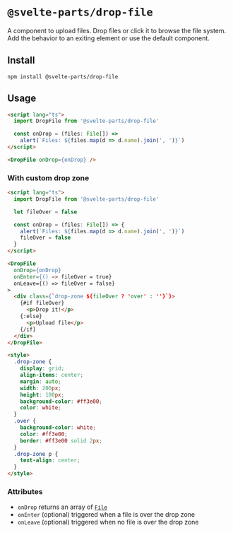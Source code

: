 # `@svelte-parts/drop-file`

A component to upload files. Drop files or click it to browse the file system. Add the behavior to an exiting element or use the default component.

## Install

```
npm install @svelte-parts/drop-file
```

## Usage

```html
<script lang="ts">
  import DropFile from '@svelte-parts/drop-file'

  const onDrop = (files: File[]) =>
    alert(`Files: ${files.map(d => d.name).join(', ')}`) 
</script>

<DropFile onDrop={onDrop} />
```

### With custom drop zone

```html
<script lang="ts">
  import DropFile from '@svelte-parts/drop-file'

  let fileOver = false

  const onDrop = (files: File[]) => {
    alert(`Files: ${files.map(d => d.name).join(', ')}`)
    fileOver = false
  }
</script>

<DropFile
  onDrop={onDrop}
  onEnter={() => fileOver = true}
  onLeave={() => fileOver = false}
>
  <div class={`drop-zone ${fileOver ? 'over' : ''}`}>
    {#if fileOver}
      <p>Drop it!</p>
    {:else}
      <p>Upload file</p>
    {/if}
  </div>
</DropFile>

<style>
  .drop-zone {
    display: grid;
    align-items: center;
    margin: auto;
    width: 200px;
    height: 100px;
    background-color: #ff3e00;
    color: white;
  }
  .over {
    background-color: white;
    color: #ff3e00;
    border: #ff3e00 solid 2px;
  }
  .drop-zone p {
    text-align: center;
  }
</style>
```

### Attributes

* `onDrop` returns an array of [`File`](https://developer.mozilla.org/en-US/docs/Web/API/File)
* `onEnter` (optional) triggered when a file is over the drop zone
* `onLeave` (optional) triggered when no file is over the drop zone